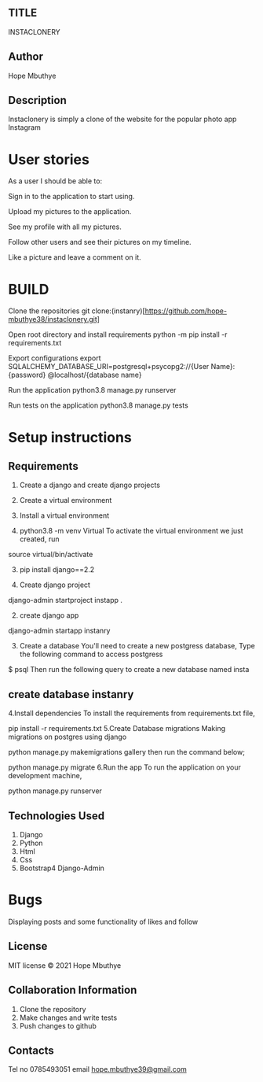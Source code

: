 ## TITLE
INSTACLONERY

## Author
Hope Mbuthye

## Description

Instaclonery is simply a clone of the website for the popular photo app Instagram

# User stories
As a user I should be able to:

Sign in to the application to start using.

Upload my pictures to the application.

See my profile with all my pictures.

Follow other users and see their pictures on my timeline.

Like a picture and leave a comment on it.

# BUILD
Clone the repositories git clone:(instanry)[https://github.com/hope-mbuthye38/instaclonery.git]

Open root directory and install requirements python -m pip install -r requirements.txt

Export configurations export SQLALCHEMY_DATABASE_URI=postgresql+psycopg2://{User Name}:{password}
@localhost/{database name}

Run the application python3.8 manage.py runserver

Run tests on the application python3.8 manage.py tests

 # Setup instructions

 ## Requirements

1. Create a django and create django projects

2. Create a virtual environment

 1. Install a virtual environment

2. python3.8 -m venv Virtual
To activate the virtual environment we just created, run

source virtual/bin/activate

3. pip install django==2.2

1. Create django project

django-admin startproject instapp .

2. create django app 

django-admin startapp instanry

3. Create a database
You'll need to create a new postgress database, Type the following command to access postgress

 $ psql
Then run the following query to create a new database named insta

## create database instanry
4.Install dependencies
To install the requirements from requirements.txt file,

pip install -r requirements.txt
5.Create Database migrations
Making migrations on postgres using django

python manage.py makemigrations gallery
then run the command below;

python manage.py migrate
6.Run the app
To run the application on your development machine,

python manage.py runserver
 ## Technologies Used
1. Django
2. Python
3. Html
4. Css 
5. Bootstrap4
Django-Admin
# Bugs
Displaying posts and some functionality of likes and follow

## License


MIT license © 2021 Hope Mbuthye

## Collaboration Information
1. Clone the repository
2. Make changes and write tests
3. Push changes to github

 ## Contacts
Tel no 0785493051
email hope.mbuthye39@gmail.com